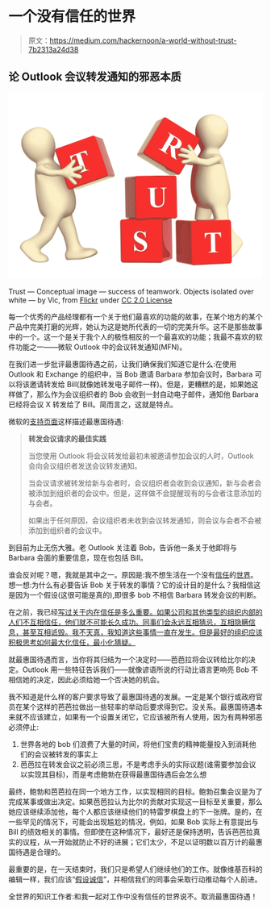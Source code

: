 # 一个没有信任的世界

> 原文：<https://medium.com/hackernoon/a-world-without-trust-7b2313a24d38>

## 论 Outlook 会议转发通知的邪恶本质

![](img/aa3e1b309a2b59009e78e41032b478d3.png)

Trust — Conceptual image — success of teamwork. Objects isolated over white — by Vic, from [Flickr](https://www.flickr.com/photos/59632563@N04/6239670686) under [CC 2.0 License](https://creativecommons.org/licenses/by/2.0/legalcode)

每一个优秀的产品经理都有一个关于他们最喜欢的功能的故事，在某个地方的某个产品中完美打磨的光辉，她认为这是她所代表的一切的完美升华。这不是那些故事中的一个。这一个是关于我个人的极性相反的一个最喜欢的功能；我最不喜欢的软件功能之一——微软 Outlook 中的会议转发通知(MFN)。

在我们进一步批评最惠国待遇之前，让我们确保我们知道它是什么:在使用 Outlook 和 Exchange 的组织中，当 Bob 邀请 Barbara 参加会议时，Barbara 可以将该邀请转发给 Bill(就像她转发电子邮件一样)。但是，更糟糕的是，如果她这样做了，那么作为会议组织者的 Bob 会收到一封自动电子邮件，通知他 Barbara 已经将会议 X 转发给了 Bill。简而言之，这就是特点。

微软的[支持页面](https://support.office.com/en-us/article/forward-a-meeting-94f2df68-8109-4334-8bfa-f5c013dc1578)这样描述最惠国待遇:

> **转发会议请求的最佳实践**
> 
> 当您使用 Outlook 将会议转发给最初未被邀请参加会议的人时，Outlook 会向会议组织者发送会议转发通知。
> 
> 当会议请求被转发给新与会者时，会议组织者会收到会议通知，新与会者会被添加到组织者的会议中。但是，这样做不会提醒现有的与会者注意添加的与会者。
> 
> 如果出于任何原因，会议组织者未收到会议转发通知，则会议与会者不会被添加到组织者的会议中。

到目前为止无伤大雅。老 Outlook 关注着 Bob，告诉他一条关于他即将与 Barbara 会面的重要信息，现在也包括 Bill。

谁会反对呢？嗯，我就是其中之一。原因是:我不想生活在一个没有[信任](https://hackernoon.com/tagged/trust)的[世界](https://hackernoon.com/tagged/world)。想一想:为什么有必要告诉 Bob 关于转发的事情？它的设计目的是什么？我相信这是因为一个假设(这很可能是真的),即很多 bob 不相信 Barbara 转发会议的判断。

在之前，我已经[写过关于内在信任是多么重要。如果公司和其他类型的组织内部的人们不互相信任，他们就不可能长久成功。同事们会永远互相猜忌，互相隐瞒信息，甚至互相诋毁。我不天真，我知道这些事情一直在发生。但是最好的组织应该积极思考如何最大化信任，最小化猜疑。](https://aleph.vc/to-build-an-empire-tear-down-internal-walls-9b33b903f0e9)

就最惠国待遇而言，当你将其归结为一个决定时——芭芭拉将会议转给比尔的决定。Outlook 用一些特征告诉我们——就像谚语所说的行动比语言更响亮 Bob 不相信她的决定，因此必须给她一个否决她的机会。

我不知道是什么样的客户要求导致了最惠国待遇的发展。一定是某个银行或政府官员在某个这样的芭芭拉做出一些轻率的举动后要求得到它。没关系。最惠国待遇本来就不应该建立，如果有一个设置关闭它，它应该被所有人使用，因为有两种邪恶必须停止:

1.  世界各地的 bob 们浪费了大量的时间，将他们宝贵的精神能量投入到消耗他们的会议被转发的事实上
2.  芭芭拉在转发会议之前必须三思，不是考虑手头的实际议题(谁需要参加会议以实现其目标)，而是考虑鲍勃在获得最惠国待遇后会怎么想

最终，鲍勃和芭芭拉在同一个地方工作，以实现相同的目标。鲍勃召集会议是为了完成某事或做出决定。如果芭芭拉认为比尔的贡献对实现这一目标至关重要，那么她应该继续添加他，每个人都应该继续他们的特雷罗棋盘上的下一张牌。是的，在一些罕见的情况下，可能会出现尴尬的情况，例如，如果 Bob 实际上有意提出与 Bill 的绩效相关的事情。但即使在这种情况下，最好还是保持透明，告诉芭芭拉真实的议程，从一开始就防止不好的进展；它们太少，不足以证明数以百万计的最惠国待遇是合理的。

最重要的是，在一天结束时，我们只是希望人们继续他们的工作。就像维基百科的编辑一样，我们应该“[假设诚信](https://en.wikipedia.org/wiki/Wikipedia:Assume_good_faith)”，并相信我们的同事会采取行动推动每个人前进。

全世界的知识工作者:和我一起对工作中没有信任的世界说不。取消最惠国待遇！